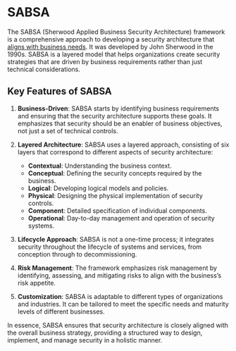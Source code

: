 # SABSA

The SABSA (Sherwood Applied Business Security Architecture) framework is a comprehensive approach to developing a security architecture that <ins>aligns with business needs</ins>. It was developed by John Sherwood in the 1990s. SABSA is a layered model that helps organizations create security strategies that are driven by business requirements rather than just technical considerations.

## Key Features of SABSA

1. **Business-Driven**: SABSA starts by identifying business requirements and ensuring that the security architecture supports these goals. It emphasizes that security should be an enabler of business objectives, not just a set of technical controls.

2. **Layered Architecture**: SABSA uses a layered approach, consisting of six layers that correspond to different aspects of security architecture:

    - **Contextual**: Understanding the business context.
    - **Conceptual**: Defining the security concepts required by the business.
    - **Logical**: Developing logical models and policies.
    - **Physical**: Designing the physical implementation of security controls.
    - **Component**: Detailed specification of individual components.
    - **Operational**: Day-to-day management and operation of security systems.
3. **Lifecycle Approach**: SABSA is not a one-time process; it integrates security throughout the lifecycle of systems and services, from conception through to decommissioning.

4. **Risk Management**: The framework emphasizes risk management by identifying, assessing, and mitigating risks to align with the business’s risk appetite.

5. **Customization**: SABSA is adaptable to different types of organizations and industries. It can be tailored to meet the specific needs and maturity levels of different businesses.

In essence, SABSA ensures that security architecture is closely aligned with the overall business strategy, providing a structured way to design, implement, and manage security in a holistic manner.
